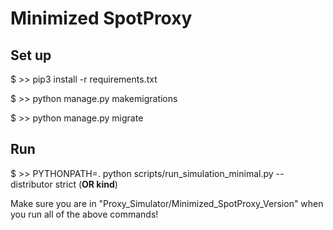# Minimized SpotProxy

## Set up

$ >> pip3 install -r requirements.txt

$ >> python manage.py makemigrations

$ >> python manage.py migrate
 
## Run

$ >> PYTHONPATH=. python scripts/run_simulation_minimal.py --distributor strict (**OR kind**)

Make sure you are in "Proxy_Simulator/Minimized_SpotProxy_Version" when you run all of the above commands!

